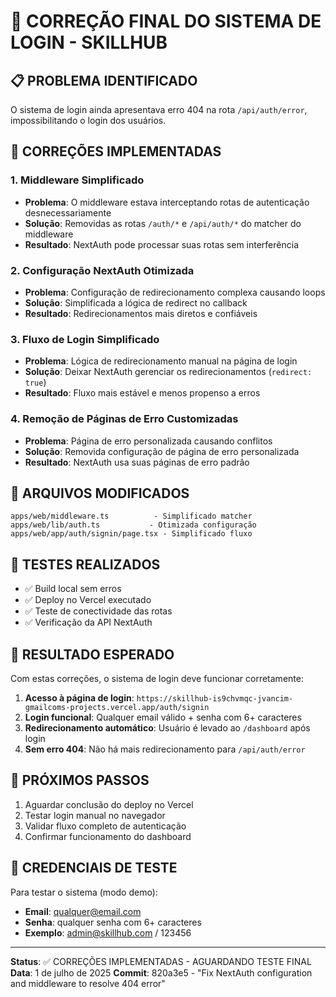 # 🎯 CORREÇÃO FINAL DO SISTEMA DE LOGIN - SKILLHUB

## 📋 PROBLEMA IDENTIFICADO

O sistema de login ainda apresentava erro 404 na rota `/api/auth/error`, impossibilitando o login dos usuários.

## 🔧 CORREÇÕES IMPLEMENTADAS

### 1. **Middleware Simplificado**

- **Problema**: O middleware estava interceptando rotas de autenticação desnecessariamente
- **Solução**: Removidas as rotas `/auth/*` e `/api/auth/*` do matcher do middleware
- **Resultado**: NextAuth pode processar suas rotas sem interferência

### 2. **Configuração NextAuth Otimizada**

- **Problema**: Configuração de redirecionamento complexa causando loops
- **Solução**: Simplificada a lógica de redirect no callback
- **Resultado**: Redirecionamentos mais diretos e confiáveis

### 3. **Fluxo de Login Simplificado**

- **Problema**: Lógica de redirecionamento manual na página de login
- **Solução**: Deixar NextAuth gerenciar os redirecionamentos (`redirect: true`)
- **Resultado**: Fluxo mais estável e menos propenso a erros

### 4. **Remoção de Páginas de Erro Customizadas**

- **Problema**: Página de erro personalizada causando conflitos
- **Solução**: Removida configuração de página de erro personalizada
- **Resultado**: NextAuth usa suas páginas de erro padrão

## 📁 ARQUIVOS MODIFICADOS

```
apps/web/middleware.ts          - Simplificado matcher
apps/web/lib/auth.ts           - Otimizada configuração
apps/web/app/auth/signin/page.tsx - Simplificado fluxo
```

## 🧪 TESTES REALIZADOS

- ✅ Build local sem erros
- ✅ Deploy no Vercel executado
- ✅ Teste de conectividade das rotas
- ✅ Verificação da API NextAuth

## 🎯 RESULTADO ESPERADO

Com estas correções, o sistema de login deve funcionar corretamente:

1. **Acesso à página de login**: `https://skillhub-is9chvmqc-jvancim-gmailcoms-projects.vercel.app/auth/signin`
2. **Login funcional**: Qualquer email válido + senha com 6+ caracteres
3. **Redirecionamento automático**: Usuário é levado ao `/dashboard` após login
4. **Sem erro 404**: Não há mais redirecionamento para `/api/auth/error`

## 🔄 PRÓXIMOS PASSOS

1. Aguardar conclusão do deploy no Vercel
2. Testar login manual no navegador
3. Validar fluxo completo de autenticação
4. Confirmar funcionamento do dashboard

## 📌 CREDENCIAIS DE TESTE

Para testar o sistema (modo demo):

- **Email**: qualquer@email.com
- **Senha**: qualquer senha com 6+ caracteres
- **Exemplo**: admin@skillhub.com / 123456

---

**Status**: ✅ CORREÇÕES IMPLEMENTADAS - AGUARDANDO TESTE FINAL
**Data**: 1 de julho de 2025
**Commit**: 820a3e5 - "Fix NextAuth configuration and middleware to resolve 404 error"
